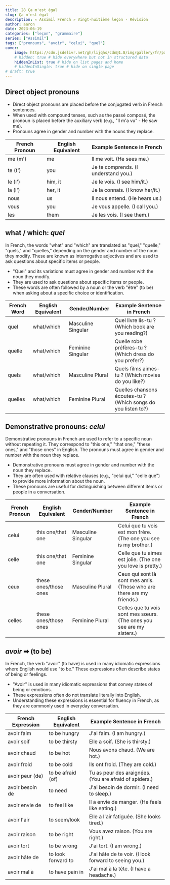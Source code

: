 ```yaml
---
title: 28 Ça m'est égal
slug: Ça m'est égal
description: « Assimil French » Vingt-huitième leçon - Révision
author: aaron
date: 2023-06-19
categories: ["leçon", "grammaire"]
series: ["Assimil"]
tags: ["pronouns", "avoir", "celui", "quel"]
cover: 
    image: https://cdn.jsdelivr.net/gh/lijqhs/cdn@1.8/img/gallery/fr/paul-rysz-bLF3vK_X2Vc-unsplash.jpg
    # hidden: true # hide everywhere but not in structured data
    hiddenInList: true # hide on list pages and home
    # hiddenInSingle: true # hide on single page
# draft: true
---
```


## Direct object pronouns


- Direct object pronouns are placed before the conjugated verb in French sentences.
- When used with compound tenses, such as the passé composé, the pronoun is placed before the auxiliary verb (e.g., "Il m'a vu" - He saw me).
- Pronouns agree in gender and number with the nouns they replace.

| French Pronoun | English Equivalent | Example Sentence in French          |
|----------------|--------------------|-------------------------------------|
| me (m')        | me                 | Il me voit. (He sees me.)          |
| te (t')        | you                | Je te comprends. (I understand you.) |
| le (l')        | him, it            | Je le vois. (I see him/it.)        |
| la (l')        | her, it            | Je la connais. (I know her/it.)    |
| nous           | us                 | Il nous entend. (He hears us.)     |
| vous           | you                | Je vous appelle. (I call you.)      |
| les            | them               | Je les vois. (I see them.)         |


## what / which: *quel*

In French, the words "what" and "which" are translated as "quel," "quelle," "quels," and "quelles," depending on the gender and number of the noun they modify. These are known as interrogative adjectives and are used to ask questions about specific items or people.

- "Quel" and its variations must agree in gender and number with the noun they modify.
- They are used to ask questions about specific items or people.
- These words are often followed by a noun or the verb "être" (to be) when asking about a specific choice or identification.

| French Word  | English Equivalent | Gender/Number | Example Sentence in French          |
|--------------|--------------------|---------------|-------------------------------------|
| quel         | what/which         | Masculine Singular  | Quel livre lis-tu ? (Which book are you reading?) |
| quelle       | what/which         | Feminine Singular   | Quelle robe préfères-tu ? (Which dress do you prefer?) |
| quels        | what/which         | Masculine Plural    | Quels films aimes-tu ? (Which movies do you like?) |
| quelles      | what/which         | Feminine Plural     | Quelles chansons écoutes-tu ? (Which songs do you listen to?) |


## Demonstrative pronouns: *celui*

Demonstrative pronouns in French are used to refer to a specific noun without repeating it. They correspond to "this one," "that one," "these ones," and "those ones" in English. The pronouns must agree in gender and number with the noun they replace.

- Demonstrative pronouns must agree in gender and number with the noun they replace.
- They are often used with relative clauses (e.g., "celui qui," "celle que") to provide more information about the noun.
- These pronouns are useful for distinguishing between different items or people in a conversation.

| French Pronoun | English Equivalent | Gender/Number      | Example Sentence in French          |
|----------------|--------------------|--------------------|-------------------------------------|
| celui          | this one/that one  | Masculine Singular | Celui que tu vois est mon frère. (The one you see is my brother.) |
| celle          | this one/that one  | Feminine Singular  | Celle que tu aimes est jolie. (The one you love is pretty.) |
| ceux           | these ones/those ones | Masculine Plural | Ceux qui sont là sont mes amis. (Those who are there are my friends.) |
| celles         | these ones/those ones | Feminine Plural  | Celles que tu vois sont mes sœurs. (The ones you see are my sisters.) |

## *avoir* ➡ (to be)

In French, the verb "avoir" (to have) is used in many idiomatic expressions where English would use "to be." These expressions often describe states of being or feelings.

- "Avoir" is used in many idiomatic expressions that convey states of being or emotions.
- These expressions often do not translate literally into English.
- Understanding these expressions is essential for fluency in French, as they are commonly used in everyday conversation.

| French Expression | English Equivalent | Example Sentence in French          |
|-------------------|--------------------|-------------------------------------|
| avoir faim        | to be hungry       | J'ai faim. (I am hungry.)           |
| avoir soif        | to be thirsty      | Elle a soif. (She is thirsty.)      |
| avoir chaud       | to be hot          | Nous avons chaud. (We are hot.)     |
| avoir froid       | to be cold         | Ils ont froid. (They are cold.)     |
| avoir peur (de)   | to be afraid (of)  | Tu as peur des araignées. (You are afraid of spiders.) |
| avoir besoin de   | to need            | J'ai besoin de dormir. (I need to sleep.) |
| avoir envie de    | to feel like       | Il a envie de manger. (He feels like eating.) |
| avoir l'air       | to seem/look       | Elle a l'air fatiguée. (She looks tired.) |
| avoir raison      | to be right        | Vous avez raison. (You are right.)  |
| avoir tort        | to be wrong        | J'ai tort. (I am wrong.)            |
| avoir hâte de     | to look forward to | J'ai hâte de te voir. (I look forward to seeing you.) |
| avoir mal à       | to have pain in    | J'ai mal à la tête. (I have a headache.) |


